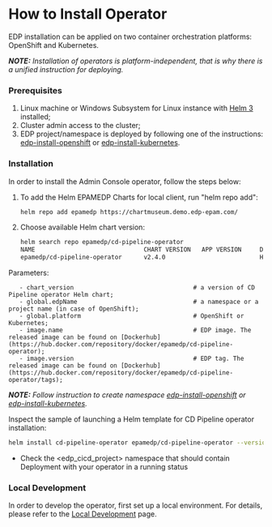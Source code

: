# How to Install Operator

EDP installation can be applied on two container orchestration platforms: OpenShift and Kubernetes.

_**NOTE:** Installation of operators is platform-independent, that is why there is a unified instruction for deploying._

### Prerequisites
1. Linux machine or Windows Subsystem for Linux instance with [Helm 3](https://helm.sh/docs/intro/install/) installed;
2. Cluster admin access to the cluster;
3. EDP project/namespace is deployed by following one of the instructions: [edp-install-openshift](https://github.com/epmd-edp/edp-install/blob/master/documentation/openshift_install_edp.md#edp-project) or [edp-install-kubernetes](https://github.com/epmd-edp/edp-install/blob/master/documentation/kubernetes_install_edp.md#edp-namespace).

### Installation
In order to install the Admin Console operator, follow the steps below:

1. To add the Helm EPAMEDP Charts for local client, run "helm repo add":
     ```bash
     helm repo add epamedp https://chartmuseum.demo.edp-epam.com/
     ```
2. Choose available Helm chart version:
     ```bash
     helm search repo epamedp/cd-pipeline-operator
     NAME                              CHART VERSION   APP VERSION     DESCRIPTION
     epamedp/cd-pipeline-operator      v2.4.0                          Helm chart for Golang application/service deplo...
     ```

Parameters:
 ```
    - chart_version                                 # a version of CD Pipeline operator Helm chart;
    - global.edpName                                # a namespace or a project name (in case of OpenShift);
    - global.platform                               # OpenShift or Kubernetes;
    - image.name                                    # EDP image. The released image can be found on [Dockerhub](https://hub.docker.com/repository/docker/epamedp/cd-pipeline-operator);
    - image.version                                 # EDP tag. The released image can be found on [Dockerhub](https://hub.docker.com/repository/docker/epamedp/cd-pipeline-operator/tags);
 ```

_**NOTE:** Follow instruction to create namespace [edp-install-openshift](https://github.com/epmd-edp/edp-install/blob/master/documentation/openshift_install_edp.md#install-edp) or [edp-install-kubernetes](https://github.com/epmd-edp/edp-install/blob/master/documentation/kubernetes_install_edp.md#install-edp)._

Inspect the sample of launching a Helm template for CD Pipeline operator installation:
```bash
helm install cd-pipeline-operator epamedp/cd-pipeline-operator --version <chart_version> --namespace <edp_cicd_project> --set name=cd-pipeline-operator --set global.edpName=<edp_cicd_project> --set global.platform=<platform_type> deploy-templates
```

* Check the <edp_cicd_project> namespace that should contain Deployment with your operator in a running status

### Local Development
In order to develop the operator, first set up a local environment. For details, please refer to the [Local Development](documentation/local-development.md) page.
